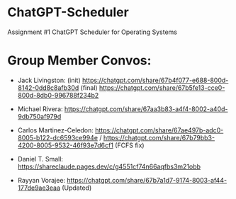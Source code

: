 # ChatGPT-Scheduler
Assignment #1 ChatGPT Scheduler for Operating Systems


# Group Member Convos:
- Jack Livingston: (init) https://chatgpt.com/share/67b4f077-e688-800d-8142-0dd8c8afb30d
                   (final) https://chatgpt.com/share/67b5fe13-cce0-800d-8db0-996788f234b2

- Michael Rivera: https://chatgpt.com/share/67aa3b83-a4f4-8002-a40d-9db750af979d
- Carlos Martinez-Celedon: https://chatgpt.com/share/67ae497b-adc0-8005-b122-dc6593ce994e / https://chatgpt.com/share/67b79bb3-4200-8005-9532-46f93e7d6cf1 (FCFS fix)
- Daniel T. Small: https://shareclaude.pages.dev/c/g4551cf74n66aqfbs3m21obb
- Rayyan Vorajee: https://chatgpt.com/share/67b7a1d7-9174-8003-af44-177de9ae3eaa (Updated)
  
